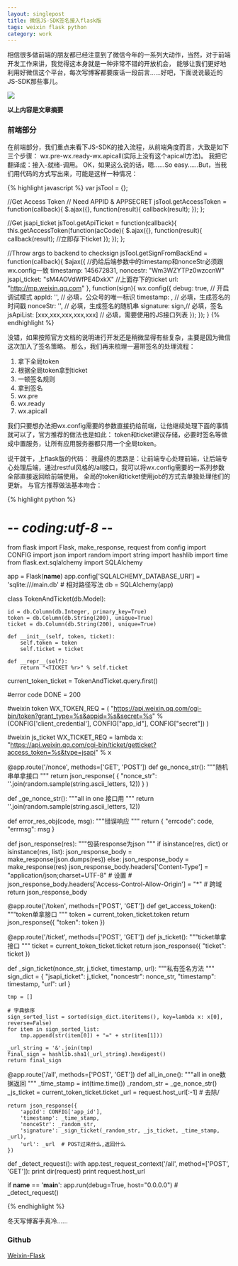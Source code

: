 ```yaml
---
layout: singlepost
title: 微信JS-SDK签名接入flask版
tags: weixin flask python
category: work
---
```


相信很多做前端的朋友都已经注意到了微信今年的一系列大动作，当然，对于前端开发工作来讲，我觉得这本身就是一种非常不错的开放机会，
能够让我们更好地利用好微信这个平台，每次写博客都要废话一段前言......好吧，下面说说最近的JS-SDK那些事儿。

![](/assets/blog-images/2015-2-1-flaskweixin/jssdk.png)

__以上内容是文章摘要__

### 前端部分

在前端部分，我们重点来看下JS-SDK的接入流程，从前端角度而言，大致是如下三个步骤：
wx.pre-wx.ready-wx.apicall(实际上没有这个apicall方法)。
我把它翻译成：接入-就绪-调用。
OK，如果这么说的话，嗯......So easy......But，当我们用代码的方式写出来，可能是这样一种情况：

{% highlight javascript  %}
var jsTool = {};

//Get Access Token
// Need APPID & APPSECRET
jsTool.getAccessToken = function(callback){
    $.ajax({}, function(result){
         callback(result);
    });
};

//Get jsapi_ticket
jsTool.getApiTicket = function(callback){
    this.getAccessToken(function(acCode){
            $.ajax({}, function(result){
                callback(result);
                //立即存下ticket
            });
    });
};

//Throw args to backend to checksign
jsTool.getSignFromBackEnd = function(callback){
     $ajax({
          //扔给后端参数中的timestamp和nonceStr必须跟wx.config一致
          timestamp: 145672831,
          noncestr: "Wm3WZYTPz0wzccnW"
          jsapi_ticket: "sM4AOVdWfPE4DxkX" //上面存下的ticket
          url: "http://mp.weixin.qq.com"
     }, function(sign){
         wx.config({
            debug: true, // 开启调试模式
            appId: '', // 必填，公众号的唯一标识
            timestamp: , // 必填，生成签名的时间戳
            nonceStr: '', // 必填，生成签名的随机串
            signature: sign,// 必填，签名
            jsApiList: [xxx,xxx,xxx,xxx,xxx] // 必填，需要使用的JS接口列表
         });
     });
}
{% endhighlight %}

没错，如果按照官方文档的说明进行开发还是稍微显得有些复杂，主要是因为微信这次加入了签名策略。
那么，我们再来梳理一遍带签名的处理流程：

1. 拿下全局token
2. 根据全局token拿到ticket
3. 一顿签名规则
4. 拿到签名
5. wx.pre
6. wx.ready
7. wx.apicall

我们只要想办法把wx.config需要的参数直接扔给前端，让他继续处理下面的事情就可以了，官方推荐的做法也是如此：
token和ticket建议存储，必要时签名等做成中置服务，让所有应用服务器都只用一个全局token。

说干就干，上flask版的代码：
我最终的思路是：让前端专心处理前端，让后端专心处理后端，通过restful风格的/all接口，我可以将wx.config需要的一系列参数全部直接返回给前端使用。
全局的token和ticket使用job的方式去单独处理他们的更新。
与官方推荐做法基本吻合：

{% highlight python  %}
# -*- coding:utf-8 -*-
from flask import Flask,  make_response, request
from config import CONFIG
import json
import random
import string
import hashlib
import time
from flask.ext.sqlalchemy import SQLAlchemy

app = Flask(__name__)
app.config['SQLALCHEMY_DATABASE_URI'] = 'sqlite:///main.db'  # 相对路径写法
db = SQLAlchemy(app)


class TokenAndTicket(db.Model):

    id = db.Column(db.Integer, primary_key=True)
    token = db.Column(db.String(200), unique=True)
    ticket = db.Column(db.String(200), unique=True)

    def __init__(self, token, ticket):
        self.token = token
        self.ticket = ticket

    def __repr__(self):
        return "<TICKET %r>" % self.ticket


current_token_ticket = TokenAndTicket.query.first()

#error code
DONE = 200

#weixin token
WX_TOKEN_REQ = (
    "https://api.weixin.qq.com/cgi-bin/token?grant_type=%s&appid=%s&secret=%s"
    % (CONFIG['client_credential'], CONFIG["app_id"], CONFIG["secret"])
)

#weixin js_ticket
WX_TICKET_REQ = lambda x: "https://api.weixin.qq.com/cgi-bin/ticket/getticket?access_token=%s&type=jsapi" % x


@app.route('/nonce', methods=['GET', 'POST'])
def ge_nonce_str():
    """随机串单拿接口
    """
    return json_response(
        {
            "nonce_str": ''.join(random.sample(string.ascii_letters, 12))
        }
    )


def _ge_nonce_str():
    """all in one 接口用
    """
    return ''.join(random.sample(string.ascii_letters, 12))


def error_res_obj(code, msg):
    """错误响应
    """
    return {
        "errcode": code,
        "errmsg": msg
    }


def json_response(res):
    """包装response为json
    """
    if isinstance(res, dict) or isinstance(res, list):
        json_response_body = make_response(json.dumps(res))
    else:
        json_response_body = make_response(res)
    json_response_body.headers['Content-Type'] = "application/json;charset=UTF-8"  # 设置
    # json_response_body.headers['Access-Control-Allow-Origin'] = "*"  # 跨域
    return json_response_body


@app.route('/token', methods=['POST', 'GET'])
def get_access_token():
    """token单拿接口
    """
    token = current_token_ticket.token
    return json_response({
        "token": token
    })


@app.route('/ticket', methods=['POST', 'GET'])
def js_ticket():
    """ticket单拿接口
    """
    ticket = current_token_ticket.ticket
    return json_response({
        "ticket": ticket
    })


def _sign_ticket(nonce_str, j_ticket, timestamp, url):
    """私有签名方法
    """
    sign_dict = {
        "jsapi_ticket": j_ticket,
        "noncestr": nonce_str,
        "timestamp": timestamp,
        "url": url
    }

    tmp = []

    # 字典排序
    sign_sorted_list = sorted(sign_dict.iteritems(), key=lambda x: x[0], reverse=False)
    for item in sign_sorted_list:
        tmp.append(str(item[0]) + "=" + str(item[1]))

    _url_string = '&'.join(tmp)
    final_sign = hashlib.sha1(_url_string).hexdigest()
    return final_sign


@app.route('/all', methods=['POST', 'GET'])
def all_in_one():
    """all in one数据返回
    """
    _time_stamp = int(time.time())
    _random_str = _ge_nonce_str()
    _js_ticket = current_token_ticket.ticket
    _url = request.host_url[:-1]  # 去除/

    return json_response({
        'appId': CONFIG['app_id'],
        'timestamp': _time_stamp,
        'nonceStr': _random_str,
        'signature': _sign_ticket(_random_str, _js_ticket, _time_stamp, _url),
        'url': _url  # POST过来什么,返回什么
    })


def _detect_request():
    with app.test_request_context('/all', method=['POST', 'GET']):
        print dir(request)
        print request.host_url


if __name__ == '__main__':
    app.run(debug=True, host="0.0.0.0")
    # _detect_request()

{% endhighlight %}

冬天写博客手真冷......

### Github

[Weixin-Flask](https://github.com/qddegtya/Weixin-Flask)
